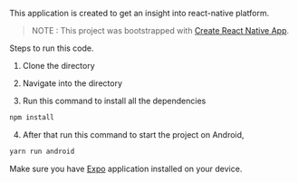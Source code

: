 This application is created to get an insight into react-native platform.

>NOTE : This project was bootstrapped with [Create React Native App](https://github.com/react-community/create-react-native-app).

Steps to run this code.

1. Clone the directory

2. Navigate into the directory

3. Run this command to install all the dependencies
```bash
npm install
```

4. After that run this command to start the project on Android,
```bash
yarn run android
```

Make sure you have [Expo](https://expo.io/) application installed on your device.